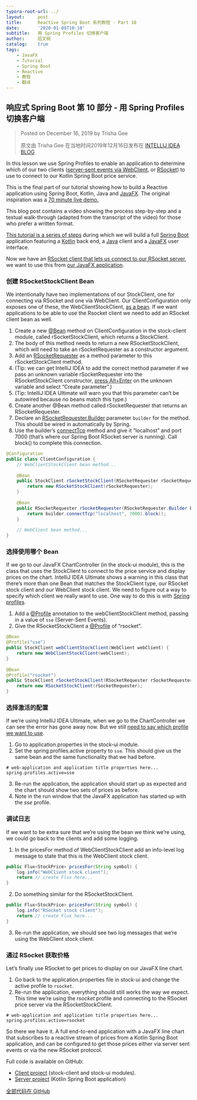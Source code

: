 ```yaml
---
typora-root-url: ../
layout:     post
title:      Reactive Spring Boot 系列教程 - Part 10
date:       '2020-01-09T10:10'
subtitle:   用 Spring Profiles 切换客户端
author:     招文桃
catalog:    true
tags:
    - JavaFX
    - Tutorial
    - Spring Boot
    - Reactive
    - 教程
    - 翻译
---
```


## 响应式 Spring Boot 第 10 部分 - 用 Spring Profiles 切换客户端

> Posted on December 16, 2019 by Trisha Gee
>
> 原文由 Trisha Gee 在当地时间2019年12月16日发布在 [INTELLIJ IDEA BLOG](https://blog.jetbrains.com/idea/2019/12/tutorial-reactive-spring-boot-kotlin-rsocket-server/)



In this lesson we use Spring Profiles to enable an application to determine which of our two clients ([server-sent events via WebClient](https://www.baeldung.com/spring-server-sent-events), or [RSocket](http://rsocket.io/)) to use to connect to our Kotlin Spring Boot price service.

This is the final part of our tutorial showing how to build a Reactive application using Spring Boot, Kotlin, Java and [JavaFX](https://openjfx.io/). The original inspiration was a [70 minute live demo.](https://blog.jetbrains.com/idea/2019/10/fully-reactive-spring-kotlin-and-javafx-playing-together/)

This blog post contains a video showing the process step-by-step and a textual walk-through (adapted from the transcript of the video) for those who prefer a written format.

<!--more-->

[This tutorial is a series of steps](https://blog.jetbrains.com/idea/tag/tutorial-reactive-spring/) during which we will build a full [Spring Boot](https://spring.io/projects/spring-boot) application featuring a [Kotlin](https://kotlinlang.org/) back end, a [Java](https://jdk.java.net/13/) client and a [JavaFX](https://openjfx.io/) user interface.

Now we have an [RSocket client that lets us connect to our RSocket server](https://blog.jetbrains.com/idea/2019/12/tutorial-reactive-spring-boot-java-rsocket-client/), we want to use this from [our JavaFX application](https://blog.jetbrains.com/idea/2019/11/tutorial-reactive-spring-boot-displaying-reactive-data/).

### 创建 RSocketStockClient Bean

We intentionally have two implementations of our StockClient, one for connecting via RSocket and one via WebClient. Our ClientConfiguration only exposes one of these, the WebClientStockClient, [as a bean](https://docs.spring.io/spring/docs/current/spring-framework-reference/core.html#beans-definition). If we want applications to be able to use the Rsocket client we need to add an RSocket client bean as well.

1. Create a new [@Bean](https://docs.spring.io/spring-framework/docs/current/javadoc-api/org/springframework/context/annotation/Bean.html) method on ClientConfiguration in the stock-client module, called rSocketStockClient, which returns a StockClient.
2. The body of this method needs to return a new RSocketStockClient, which will need to take an rSocketRequester as a constructor argument.
3. Add an [RSocketRequester](https://docs.spring.io/spring-framework/docs/current/javadoc-api/org/springframework/messaging/rsocket/RSocketRequester.html) as a method parameter to this rSocketStockClient method.
4. (Tip: we can get IntelliJ IDEA to add the correct method parameter if we pass an unknown variable rSocketRequester into the RSocketStockClient constructor, [press Alt+Enter](https://www.jetbrains.com/help/idea/migrating-from-eclipse-to-intellij-idea.html#273a3d24) on the unknown variable and select “Create parameter”.)
5. (Tip: IntelliJ IDEA Ultimate will warn you that this parameter can’t be autowired because no beans match this type.)
6. Create another @Bean method called rSocketRequester that returns an RSocketRequester.
7. Declare an [RSocketRequester.Builder](https://docs.spring.io/spring-framework/docs/current/javadoc-api/org/springframework/messaging/rsocket/RSocketRequester.Builder.html) parameter `builder` for the method. This should be wired in automatically by Spring.
8. Use the builder’s [connectTcp](https://docs.spring.io/spring-framework/docs/current/javadoc-api/org/springframework/messaging/rsocket/RSocketRequester.Builder.html#connectTcp-java.lang.String-int-) method and give it “localhost” and port 7000 (that’s where our Spring Boot RSocket server is running). Call block() to complete this connection.

```java
@Configuration
public class ClientConfiguration {
    // WebClientStockClient bean method...
 
    @Bean
    public StockClient rSocketStockClient(RSocketRequester rSocketRequester) {
        return new RSocketStockClient(rSocketRequester);
    }
 
    @Bean
    public RSocketRequester rSocketRequester(RSocketRequester.Builder builder) {
        return builder.connectTcp("localhost", 7000).block();
    }
 
    // WebClient bean method...
}
```



### 选择使用哪个 Bean

If we go to our JavaFX ChartController (in the stock-ui module), this is the class that uses the StockClient to connect to the price service and display prices on the chart. IntelliJ IDEA Ultimate shows a warning in this class that there’s more than one Bean that matches the StockClient type, our RSocket stock client and our WebClient stock client. We need to figure out a way to specify which client we really want to use. One way to do this is with [Spring profiles](https://docs.spring.io/spring/docs/current/spring-framework-reference/core.html#beans-definition-profiles-java).

1. Add a [@Profile](https://docs.spring.io/spring-framework/docs/current/javadoc-api/org/springframework/context/annotation/Profile.html) annotation to the webClientStockClient method, passing in a value of `sse` (Server-Sent Events).
2. Give the RSocketStockClient a [@Profile](https://docs.spring.io/spring-framework/docs/current/javadoc-api/org/springframework/context/annotation/Profile.html) of “rsocket”.

```java
@Bean
@Profile("sse")
public StockClient webClientStockClient(WebClient webClient) {
    return new WebClientStockClient(webClient);
}
 
@Bean
@Profile("rsocket")
public StockClient rSocketStockClient(RSocketRequester rSocketRequester) {
    return new RSocketStockClient(rSocketRequester);
}
```



### 选择激活的配置

If we’re using IntelliJ IDEA Ultimate, when we go to the ChartController we can see the error has gone away now. But we still [need to say which profile we want to use](https://docs.spring.io/spring/docs/current/spring-framework-reference/core.html#beans-definition-profiles-enable).

1. Go to application.properties in the stock-ui module.
2. Set the spring.profiles.active property to `sse`. This should give us the same bean and the same functionality that we had before.

```properties
# web-application and application title properties here...
spring.profiles.active=sse
```

3. Re-run the application, the application should start up as expected and the chart should show two sets of prices as before.
4. Note in the run window that the JavaFX application has started up with the *sse* profile.



### 调试日志

If we want to be extra sure that we’re using the bean we think we’re using, we could go back to the clients and add some logging.

1. In the pricesFor method of WebClientStockClient add an info-level log message to state that this is the WebClient stock client.

```java
public Flux<StockPrice> pricesFor(String symbol) {
    log.info("WebClient stock client");
    return // create Flux here...
}
```

2. Do something similar for the RSocketStockClient.

```java
public Flux<StockPrice> pricesFor(String symbol) {
    log.info("RSocket stock client");
    return // create Flux here...
}
```

3. Re-run the application, we should see two log messages that we’re using the WebClient stock client.

### 通过 RSocket 获取价格

Let’s finally use RSocket to get prices to display on our JavaFX line chart.

1. Go back to the application.properties file in stock-ui and change the active profile to `rsocket`.
2. Re-run the application, everything should still works the way we expect. This time we’re using the *rsocket* profile and connecting to the RSocket price server via the RSocketStockClient.

```properties
# web-application and application title properties here...
spring.profiles.active=rsocket
```

So there we have it. A full end-to-end application with a JavaFX line chart that subscribes to a reactive stream of prices from a Kotlin Spring Boot application, and can be configured to get those prices either via server sent events or via the new RSocket protocol.

Full code is available on GitHub:

- [Client project](https://github.com/trishagee/jb-stock-client) (stock-client and stock-ui modules).
- [Server project](https://github.com/trishagee/jb-stock-service) (Kotlin Spring Boot application)

[全部代码在 GitHub](https://github.com/zwt-io/rsb/)























